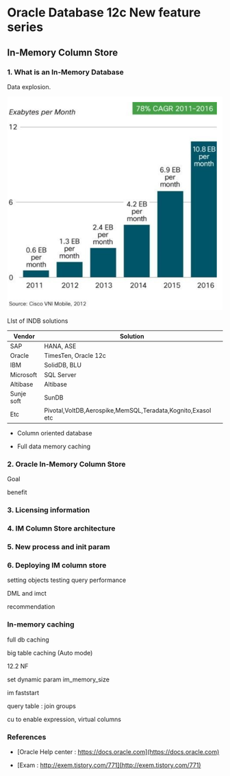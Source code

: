 # Oracle Database 12c New feature series

## In-Memory Column Store

### 1. What is an In-Memory Database

Data explosion.

![IM DB img1](images/12c_IM_img1.PNG)


LIst of INDB solutions

|Vendor|Solution|
|-----|-----|
|SAP|HANA, ASE|
|Oracle| TimesTen, Oracle 12c|
|IBM|SolidDB, BLU|
|Microsoft|SQL Server|
|Altibase|Altibase|
|Sunje soft|SunDB|
|Etc|Pivotal,VoltDB,Aerospike,MemSQL,Teradata,Kognito,Exasol etc|


 - Column oriented database

 - Full data memory caching


### 2. Oracle In-Memory Column Store

Goal

benefit

### 3. Licensing information

### 4. IM Column Store architecture

### 5. New process and init param

### 6. Deploying IM column store

setting objects
testing query performance

DML and imct

recommendation

### In-memory caching

full db caching

big table caching
(Auto mode)

12.2 NF

set dynamic param  im_memory_size

im faststart

query table : join groups

cu  to enable  expression, virtual columns



### References
 - [Oracle Help center : https://docs.oracle.com](https://docs.oracle.com)

 - [Exam : http://exem.tistory.com/771](http://exem.tistory.com/771)